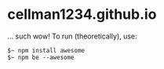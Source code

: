 # cellman1234.github.io
...
such wow!  To run (theoretically), use:
```
$~ npm install awesome
$~ npm be --awesome
```
